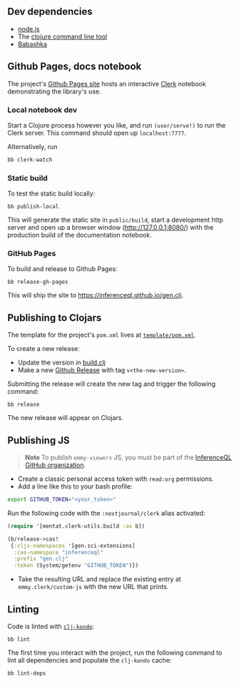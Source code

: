 ## Dev dependencies

- [node.js](https://nodejs.org/en/)
- The [clojure command line tool](https://clojure.org/guides/install_clojure)
- [Babashka](https://github.com/babashka/babashka#installation)

## Github Pages, docs notebook

The project's [Github Pages site](https://inferenceql.github.io/gen.clj) hosts
an interactive [Clerk](https://github.com/nextjournal/clerk) notebook
demonstrating the library's use.

### Local notebook dev

Start a Clojure process however you like, and run `(user/serve!)` to run the
Clerk server. This command should open up `localhost:7777`.

Alternatively, run

```sh
bb clerk-watch
```

### Static build

To test the static build locally:

```
bb publish-local
```

This will generate the static site in `public/build`, start a development http
server and open up a browser window (http://127.0.0.1:8080/) with the production
build of the documentation notebook.

### GitHub Pages

To build and release to Github Pages:

```
bb release-gh-pages
```

This will ship the site to https://inferenceql.github.io/gen.clj.

## Publishing to Clojars

The template for the project's `pom.xml` lives at
[`template/pom.xml`](https://github.com/InferenceQL/gen.clj/blob/main/template/pom.xml).

To create a new release:

- Update the version in
  [build.clj](https://github.com/InferenceQL/gen.clj/blob/main/build.clj)
- Make a new [Github
  Release](https://github.com/InferenceQL/gen.clj/releases) with tag
  `v<the-new-version>`.

Submitting the release will create the new tag and trigger the following
command:

```
bb release
```

The new release will appear on Clojars.

## Publishing JS

> **Note**
> To publish `emmy-viewers` JS, you must be part of the [InferenceQL
> GitHub organization](https://github.com/inferenceql).

- Create a classic personal access token with `read:org` permissions.
- Add a line like this to your bash profile:

```bash
export GITHUB_TOKEN="<your_token>"
```

Run the following code with the `:nextjournal/clerk` alias activated:

```clojure
(require '[mentat.clerk-utils.build :as b])

(b/release->cas!
 {:cljs-namespaces '[gen.sci-extensions]
  :cas-namespace "inferenceql"
  :prefix "gen.clj"
  :token (System/getenv "GITHUB_TOKEN")})
```

- Take the resulting URL and replace the existing entry at
  `emmy.clerk/custom-js` with the new URL that prints.

## Linting

Code is linted with [`clj-kondo`](https://github.com/clj-kondo/clj-kondo):

```
bb lint
```

The first time you interact with the project, run the following command to lint
all dependencies and populate the `clj-kondo` cache:

```
bb lint-deps
```
